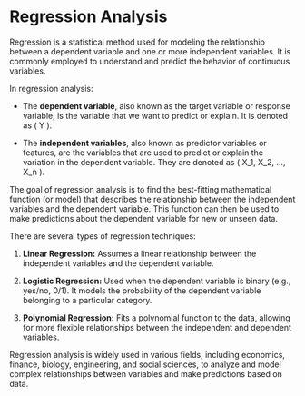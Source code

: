 # Regression Analysis

Regression is a statistical method used for modeling the relationship between a dependent variable and one or more independent variables. It is commonly employed to understand and predict the behavior of continuous variables.

In regression analysis:

- The **dependent variable**, also known as the target variable or response variable, is the variable that we want to predict or explain. It is denoted as \( Y \).
  
- The **independent variables**, also known as predictor variables or features, are the variables that are used to predict or explain the variation in the dependent variable. They are denoted as \( X_1, X_2, ..., X_n \).

The goal of regression analysis is to find the best-fitting mathematical function (or model) that describes the relationship between the independent variables and the dependent variable. This function can then be used to make predictions about the dependent variable for new or unseen data.

There are several types of regression techniques:

1. **Linear Regression:** Assumes a linear relationship between the independent variables and the dependent variable.

2. **Logistic Regression:** Used when the dependent variable is binary (e.g., yes/no, 0/1). It models the probability of the dependent variable belonging to a particular category.

3. **Polynomial Regression:** Fits a polynomial function to the data, allowing for more flexible relationships between the independent and dependent variables.

Regression analysis is widely used in various fields, including economics, finance, biology, engineering, and social sciences, to analyze and model complex relationships between variables and make predictions based on data.
